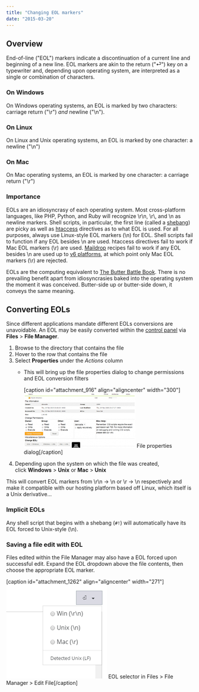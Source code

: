 ```yaml
---
title: "Changing EOL markers"
date: "2015-03-20"
---
```


## Overview

End-of-line ("EOL") markers indicate a discontinuation of a current line and beginning of a new line. EOL markers are akin to the return ("⏎") key on a typewriter and, depending upon operating system, are interpreted as a single or combination of characters.

### On Windows

On Windows operating systems, an EOL is marked by two characters: carriage return ("\\r") _and_ newline ("\\n").

### On Linux

On Linux and Unix operating systems, an EOL is marked by one character: a newline ("\\n")

### On Mac

On Mac operating systems, an EOL is marked by one character: a carriage return ("\\r")

### Importance

EOLs are an idiosyncrasy of each operating system. Most cross-platform languages, like PHP, Python, and Ruby will recognize \\r\\n, \\r\\, and \\n as newline markers. Shell scripts, in particular, the first line (called a [shebang](http://en.wikipedia.org/wiki/Shebang_%28Unix%29)) are picky as well as [htaccess](https://kb.apiscp.com/guides/htaccess-guide/ ".htaccess Guide") directives as to what EOL is used. For all purposes, always use Linux-style EOL markers (\\n) for EOL. Shell scripts fail to function if any EOL besides \\n are used. htaccess directives fail to work if Mac EOL markers (\\r) are used. [Maildrop](https://kb.apiscp.com/guides/mail-filtering/ "Mail filtering") recipes fail to work if any EOL besides \\n are used up to [v6 platforms](https://kb.apiscp.com/platform/determining-platform-version/ "Determining platform version"), at which point only Mac EOL markers (\\r) are rejected.

EOLs are the computing equivalent to [The Butter Battle Book](http://en.wikipedia.org/wiki/The_Butter_Battle_Book). There is no prevailing benefit apart from idiosyncrasies baked into the operating system the moment it was conceived. Butter-side up or butter-side down, it conveys the same meaning.

## Converting EOLs

Since different applications mandate different EOLs conversions are unavoidable. An EOL may be easily converted within the [control panel](https://kb.apiscp.com/control-panel/logging-into-the-control-panel/ "Logging into the control panel") via **Files** > **File Manager**.

1. Browse to the directory that contains the file
2. Hover to the row that contains the file
3. Select **Properties** under the _Actions_ column
    - This will bring up the file properties dialog to change permissions and EOL conversion filters
        
        \[caption id="attachment\_916" align="aligncenter" width="300"\][![File properties dialog](images/file-permission-screen-300x147.png)](https://kb.apiscp.com/wp-content/uploads/2015/03/file-permission-screen.png) File properties dialog\[/caption\]
4. Depending upon the system on which the file was created, click **Windows** > **Unix** or **Mac** > **Unix**

This will convert EOL markers from \\r\\n -> \\n or \\r -> \\n respectively and make it compatible with our hosting platform based off Linux, which itself is a Unix derivative...

### Implicit EOLs

Any shell script that begins with a shebang (`#!`) will automatically have its EOL forced to Unix-style (\\n).

### Saving a file edit with EOL

Files edited within the File Manager may also have a EOL forced upon successful edit. Expand the EOL dropdown above the file contents, then choose the appropriate EOL marker.

\[caption id="attachment\_1262" align="aligncenter" width="271"\][![EOL selector in Files > File Manager > Edit File](images/apnscp-eol.png)](https://kb.apiscp.com/wp-content/uploads/2015/03/apnscp-eol.png) EOL selector in Files > File Manager > Edit File\[/caption\]
